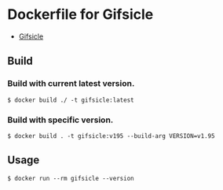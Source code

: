 # Dockerfile for Gifsicle

- [Gifsicle](https://github.com/kohler/gifsicle)

## Build

### Build with current latest version.

```shell
$ docker build ./ -t gifsicle:latest
```

### Build with specific version.

```shell
$ docker build . -t gifsicle:v195 --build-arg VERSION=v1.95
```

## Usage

```shell
$ docker run --rm gifsicle --version
```
```
